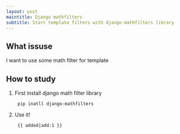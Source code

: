 ```yaml
---
layout: post
maintitle: Django mathfilters
subtitle: Start template filters with django-mathfilters library
---
```


## What issuse

I want to use some math filter for template

## How to study

1. First install django math filter library

        pip inatll django-mathfilters

2. Use it!

        {{ added|add:1 }}
